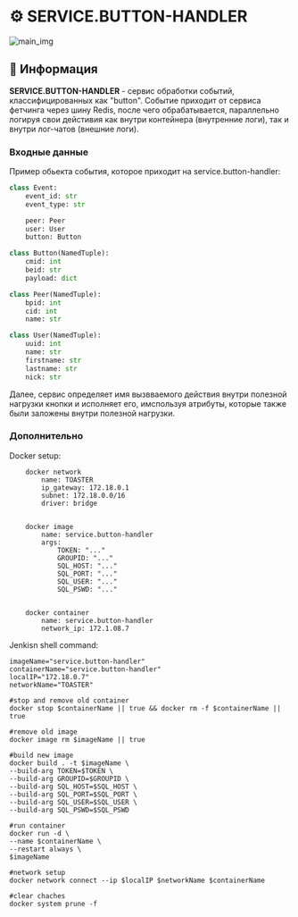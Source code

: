 # ⚙️ SERVICE.BUTTON-HANDLER

![main_img](https://github.com/FUNCKA-TOASTER/service.button-handler/assets/76991612/40e1cb24-f2d0-4786-bf49-a8dabe0f35b2)

## 📄 Информация

**SERVICE.BUTTON-HANDLER** - сервис обработки событий, классифицированных как "button". Событие приходит от сервиса фетчинга через шину Redis, после чего обрабатывается, параллельно логируя свои дейстивия как внутри контейнера (внутренние логи), так и внутри лог-чатов (внешние логи).

### Входные данные

Пример обьекта события, которое приходит на service.button-handler:

```python
class Event:
    event_id: str
    event_type: str

    peer: Peer
    user: User
    button: Button
```

```python
class Button(NamedTuple):
    cmid: int
    beid: str
    payload: dict
```

```python
class Peer(NamedTuple):
    bpid: int
    cid: int
    name: str
```

```python
class User(NamedTuple):
    uuid: int
    name: str
    firstname: str
    lastname: str
    nick: str
```

Далее, сервис определяет имя вызвваемого действия внутри полезной нагрузки кнопки и исполняет его, имспользуя атрибуты, которые также были заложены внутри полезной нагрузки.

### Дополнительно

Docker setup:

```shell
    docker network
        name: TOASTER
        ip_gateway: 172.18.0.1
        subnet: 172.18.0.0/16
        driver: bridge
    

    docker image
        name: service.button-handler
        args:
            TOKEN: "..."
            GROUPID: "..."
            SQL_HOST: "..."
            SQL_PORT: "..."
            SQL_USER: "..."
            SQL_PSWD: "..."
    

    docker container
        name: service.button-handler
        network_ip: 172.1.08.7
```

Jenkisn shell command:

```shell
imageName="service.button-handler"
containerName="service.button-handler"
localIP="172.18.0.7"
networkName="TOASTER"

#stop and remove old container
docker stop $containerName || true && docker rm -f $containerName || true

#remove old image
docker image rm $imageName || true

#build new image
docker build . -t $imageName \
--build-arg TOKEN=$TOKEN \
--build-arg GROUPID=$GROUPID \
--build-arg SQL_HOST=$SQL_HOST \
--build-arg SQL_PORT=$SQL_PORT \
--build-arg SQL_USER=$SQL_USER \
--build-arg SQL_PSWD=$SQL_PSWD

#run container
docker run -d \
--name $containerName \
--restart always \
$imageName

#network setup
docker network connect --ip $localIP $networkName $containerName

#clear chaches
docker system prune -f
```
